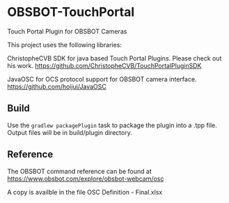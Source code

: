 # OBSBOT-TouchPortal
Touch Portal Plugin for OBSBOT Cameras

This project uses the following libraries:

ChristopheCVB SDK for java based Touch Portal Plugins. Please check out his work.
https://github.com/ChristopheCVB/TouchPortalPluginSDK

JavaOSC for OCS protocol support for OBSBOT camera interface.
https://github.com/hoijui/JavaOSC


## Build

Use the `gradlew packagePlugin` task to package the plugin into a .tpp file. Output files will be in build/plugin directory.

## Reference
The OBSBOT command reference can be found at https://www.obsbot.com/explore/obsbot-webcam/osc

A copy is availble in the file OSC Definition - Final.xlsx
